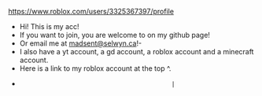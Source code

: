 https://www.roblox.com/users/3325367397/profile
- Hi! This is my acc!
- If you want to join, you are welcome to on my github page!
- Or email me at madsent@selwyn.ca!-
- I also have a yt account, a gd account, a roblox account and a minecraft account.
- Here is a link to my roblox account at the top ^.
-                                                |
<!---
TCGSofficialYT/TCGSofficialYT is a ✨ special ✨ repository because its `README.md` (this file) appears on your GitHub profile.
You can click the Preview link to take a look at your changes.
--->
